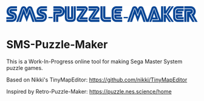 ![logo](assets/sms-puzzle-maker-logo.png)
# SMS-Puzzle-Maker

This is a Work-In-Progress online tool for making Sega Master System puzzle games.

Based on Nikki's TinyMapEditor: https://github.com/nikki/TinyMapEditor

Inspired by Retro-Puzzle-Maker: https://puzzle.nes.science/home

